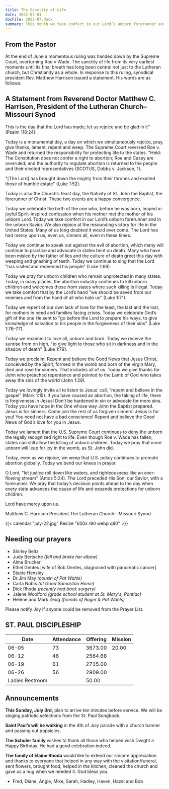 ```yaml
---
title: The Sanctity of Life
date: 2022-07-01
docFile: 2022-07.docx
summary: This month we take comfort in our Lord’s unborn forerunner and in the unborn Savior. We also rejoice at the resounding victory for life in the United States.
---
```


## From the Pastor

At the end of June a momentous ruling was handed down by the Supreme Court, overturning Roe v Wade. The sanctity of life from its very earliest moments until its final breath has long been central not just to the Lutheran church, but Christianity as a whole. In response to this ruling, synodical president Rev. Matthew Harrison issued a statement. His words are as follows:

## A Statement from Reverend Doctor Matthew C. Harrison, President of the Lutheran Church–Missouri Synod

This is the day that the Lord has made; let us rejoice and be glad in it" (Psalm 118:24).

Today is a monumental day, a day on which we simultaneously rejoice, pray, give thanks, lament, repent and weep. The Supreme Court reversed Roe v. Wade and returned the responsibility for protecting life to the states. "Held: The Constitution does not confer a right to abortion; Roe and Casey are overruled; and the authority to regulate abortion is returned to the people and their elected representatives (SCOTUS, Dobbs v. Jackson, 1).

"[The Lord] has brought down the mighty from their thrones and exalted those of humble estate" (Luke 1:52).

Today is also the Church’s feast day, the Nativity of St. John the Baptist, the forerunner of Christ. These two events are a happy convergence.

Today we celebrate the birth of the one who, before he was born, leaped in joyful Spirit-inspired confession when his mother met the mother of his unborn Lord. Today we take comfort in our Lord’s unborn forerunner and in the unborn Savior. We also rejoice at the resounding victory for life in the United States. Many of us long doubted it would ever come. The Lord has had mercy upon us, even us, sinners all, even in these times.

Today we continue to speak out against the evil of abortion, which many will continue to practice and advocate in states bent on death. Many who have been misled by the father of lies and the culture of death greet this day with weeping and gnashing of teeth. Today we continue to sing that the Lord "has visited and redeemed his people" (Luke 1:68).

Today we pray for unborn children who remain unprotected in many states. Today, in many places, the abortion industry continues to kill unborn children and welcomes those from states where such killing is illegal. Today we take comfort that by the Lord’s hand "we should be saved from our enemies and from the hand of all who hate us" (Luke 1:71).

Today we repent of our own lack of love for the least, the last and the lost, for mothers in need and families facing crises. Today we celebrate God’s gift of the one He sent to "go before the Lord to prepare his ways, to give knowledge of salvation to his people in the forgiveness of their sins" (Luke 1:76–77).

Today we recommit to love all, unborn and born. Today we receive the sunrise from on high, "to give light to those who sit in darkness and in the shadow of death" (Luke 1:79).

Today we proclaim: Repent and believe the Good News that Jesus Christ, conceived by the Spirit, formed in the womb and born of the virgin Mary, died and rose for sinners. That includes all of us. Today we give thanks for John who preached repentance and pointed to the Lamb of God who takes away the sins of the world (John 1:29).

Today we lovingly invite all to listen to Jesus’ call, "repent and believe in the gospel" (Mark 1:15). If you have caused an abortion, the taking of life, there is forgiveness in Jesus! Don’t be hardened in sin or advocate for more sins. Today you have hope in the One whose way John the Baptist prepared. Jesus is for sinners. Come join the rest of us forgiven sinners! Jesus is for you! You need not have a bad conscience! Repent and believe the Good News of God’s love for you in Jesus.

Today we lament that the U.S. Supreme Court continues to deny the unborn the legally recognized right to life. Even though Roe v. Wade has fallen, states can still allow the killing of unborn children. Today we pray that more unborn will leap for joy in the womb, as St. John did.

Today, even as we rejoice, we weep that U.S. policy continues to promote abortion globally. Today we bend our knees in prayer.

O Lord, "let justice roll down like waters, and righteousness like an ever-flowing stream" (Amos 5:24). The Lord preceded His Son, our Savior, with a forerunner. We pray that today’s decision points ahead to the day when every state advances the cause of life and expands protections for unborn children.

Lord have mercy upon us.

Matthew C. Harrison
President
The Lutheran Church—Missouri Synod

{{< calendar "july-22.jpg" Resize "600x r90 webp q80" >}}

## Needing our prayers

* Shirley Beitz
* Judy Bertsche *(fell and broke her elbow)*
* Alma Brucker
* Ethel Gentes [wife of Bob Gentes, diagnosed with pancreatic cancer]
* Stacie Hensley
* Dr.Jim May *(cousin of Pat Wahls)*
* Carla Nobis *(at Good Samaritan Home)*
* Dick Rhoda *(recently had back surgery)*
* Jalene Woolford *(grade school student at St. Mary's, Pontiac)*
* Helene and Mark Zeug *(friends of Roger & Pat Wahls)*

Please notify Joy if anyone could be removed from the Prayer List.

## ST. PAUL DISCIPLESHIP

| Date            | Attendance | Offering | Mission |
|-----------------|------------|----------|---------|
| 06-05           | 73         | 3673.00  | 20.00   |
| 06-12           | 46         | 2564.68  |         |
| 06-19           | 61         | 2715.00  |         |
| 06-26           | 56         | 2909.00  |         |
| Ladies Restroom |            | 50.00    |         |


## Announcements

**This Sunday, July 3rd,** plan to arrive ten minutes before service.  We will be singing patriotic selections from the St. Paul Songbook.   

**Saint Paul’s will be walking** in the 4th of July parade with a church banner and passing out popsicles.

**The Schuler family** wishes to thank all those who helped wish Dwight a Happy Birthday.  He had a good celebration indeed.

**The family of Elaine Rhoda** would like to extend our sincere appreciation and thanks to everyone that helped in any way with the visitation/funeral, sent flowers, brought food, helped in the kitchen, cleaned the church and gave us a hug when we needed it.  God bless you. 

- Fred, Diane, Angie, Mike, Sarah, Hadley, Haven, Hazel and Bob 